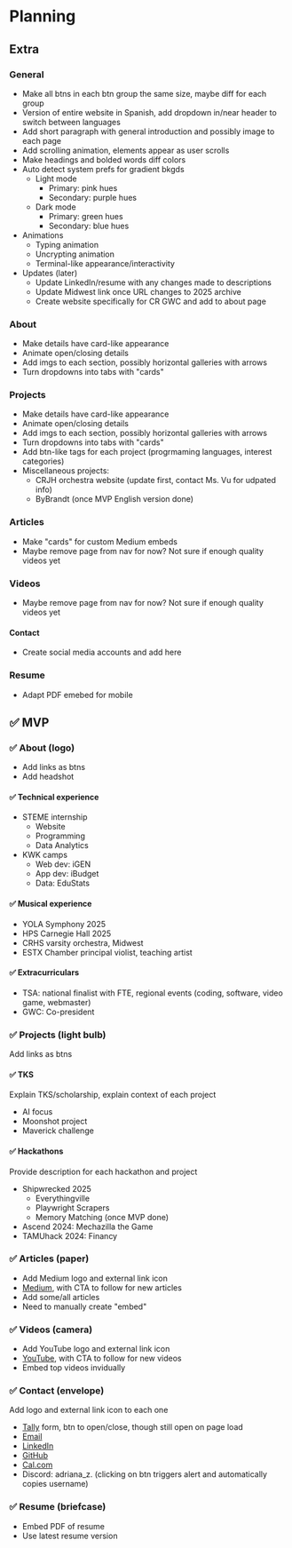 # Planning

## Extra

### General
- Make all btns in each btn group the same size, maybe diff for each group
- Version of entire website in Spanish, add dropdown in/near header to switch between languages
- Add short paragraph with general introduction and possibly image to each page
- Add scrolling animation, elements appear as user scrolls
- Make headings and bolded words diff colors
- Auto detect system prefs for gradient bkgds
    - Light mode
        - Primary: pink hues
        - Secondary: purple hues
    - Dark mode
        - Primary: green hues
        - Secondary: blue hues
- Animations
    - Typing animation
    - Uncrypting animation
    - Terminal-like appearance/interactivity
- Updates (later)
    - Update LinkedIn/resume with any changes made to descriptions
    - Update Midwest link once URL changes to 2025 archive
    - Create website specifically for CR GWC and add to about page

### About
- Make details have card-like appearance
- Animate open/closing details
- Add imgs to each section, possibly horizontal galleries with arrows
- Turn dropdowns into tabs with "cards"

### Projects
- Make details have card-like appearance
- Animate open/closing details
- Add imgs to each section, possibly horizontal galleries with arrows
- Turn dropdowns into tabs with "cards"
- Add btn-like tags for each project (progrmaming languages, interest categories)
- Miscellaneous projects:
    - CRJH orchestra website (update first, contact Ms. Vu for udpated info)
    - ByBrandt (once MVP English version done)

### Articles
- Make "cards" for custom Medium embeds
- Maybe remove page from nav for now? Not sure if enough quality videos yet

### Videos
- Maybe remove page from nav for now? Not sure if enough quality videos yet

#### Contact
- Create social media accounts and add here

### Resume
- Adapt PDF emebed for mobile

## ✅ MVP

### ✅ About (logo)
- Add links as btns
- Add headshot

#### ✅ Technical experience
- STEME internship
    - Website
    - Programming
    - Data Analytics
- KWK camps
    - Web dev: iGEN
    - App dev: iBudget
    - Data: EduStats

#### ✅ Musical experience
- YOLA Symphony 2025
- HPS Carnegie Hall 2025
- CRHS varsity orchestra, Midwest
- ESTX Chamber principal violist, teaching artist

#### ✅ Extracurriculars
- TSA: national finalist with FTE, regional events (coding, software, video game, webmaster)
- GWC: Co-president

### ✅ Projects (light bulb)
Add links as btns

#### ✅ TKS
Explain TKS/scholarship, explain context of each project
- AI focus
- Moonshot project
- Maverick challenge

#### ✅ Hackathons
Provide description for each hackathon and project
- Shipwrecked 2025
    - Everythingville
    - Playwright Scrapers
    - Memory Matching (once MVP done)
- Ascend 2024: Mechazilla the Game
- TAMUhack 2024: Financy

### ✅ Articles (paper)
- Add Medium logo and external link icon
- [Medium](https://medium.com/@aszm), with CTA to follow for new articles
- Add some/all articles
- Need to manually create "embed"

### ✅ Videos (camera)
- Add YouTube logo and external link icon
- [YouTube](https://www.youtube.com/@aszm), with CTA to follow for new videos
- Embed top videos invidually

### ✅ Contact (envelope)
Add logo and external link icon to each one
- [Tally](https://tally.so/r/w77pK2) form, btn to open/close, though still open on page load
- [Email](mailto:adrianasofia.zambrano@gmail.com)
- [LinkedIn](https://www.linkedin.com/in/adrianazambrano2009)
- [GitHub](https://github.com/aszm101)
- [Cal.com](https://cal.com/adriana-zambrano-pyke96)
- Discord: adriana_z. (clicking on btn triggers alert and automatically copies username)

### ✅ Resume (briefcase)
- Embed PDF of resume
- Use latest resume version